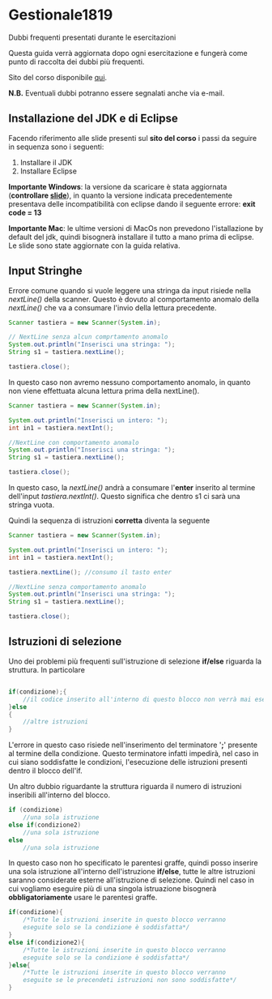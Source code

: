 # Gestionale1819
Dubbi frequenti presentati durante le esercitazioni

Questa guida verrà aggiornata dopo ogni esercitazione e fungerà come punto di raccolta dei dubbi più frequenti.

Sito del corso disponibile [qui](http://www-db.deis.unibo.it/courses/FITA-LZ/).

**N.B.** Eventuali dubbi potranno essere segnalati anche via e-mail.

## Installazione del JDK e di Eclipse
Facendo riferimento alle slide presenti sul **sito del corso** i passi da seguire in sequenza sono i seguenti:
1. Installare il JDK
2. Installare Eclipse

**Importante Windows**: la versione da scaricare è stata aggiornata (**controllare [slide](http://www-db.deis.unibo.it/courses/FITA-LZ/LABORATORIO/slide/2018-19/01_esercitazione_2019_02_27.pdf)**), in quanto la versione indicata precedentemente presentava delle incompatibilità con eclipse dando il seguente errore: **exit code = 13**

**Importante Mac**: le ultime versioni di MacOs non prevedono l'istallazione by default del jdk, quindi bisognerà installare il tutto a mano prima di eclipse. Le slide sono state aggiornate con la guida relativa.

## Input Stringhe
Errore comune quando si vuole leggere una stringa da input risiede nella *nextLine()* della scanner.
Questo è dovuto al comportamento anomalo della *nextLine()* che va a consumare l'invio della lettura precedente.
```java
Scanner tastiera = new Scanner(System.in);

// NextLine senza alcun comprtamento anomalo
System.out.println("Inserisci una stringa: ");
String s1 = tastiera.nextLine();

tastiera.close();
```
In questo caso non avremo nessuno comportamento anomalo, in quanto non viene effettuata alcuna lettura prima della nextLine().

```java
Scanner tastiera = new Scanner(System.in);

System.out.println("Inserisci un intero: ");
int in1 = tastiera.nextInt();

//NextLine con comportamento anomalo
System.out.println("Inserisci una stringa: ");
String s1 = tastiera.nextLine();

tastiera.close();
```

In questo caso, la *nextLine()* andrà a consumare l'**enter** inserito al termine dell'input *tastiera.nextInt()*. Questo significa che dentro s1 ci sarà una stringa vuota.

Quindi la sequenza di istruzioni **corretta** diventa la seguente

```java
Scanner tastiera = new Scanner(System.in);

System.out.println("Inserisci un intero: ");
int in1 = tastiera.nextInt();

tastiera.nextLine(); //consumo il tasto enter

//NextLine senza comportamento anomalo
System.out.println("Inserisci una stringa: ");
String s1 = tastiera.nextLine();

tastiera.close();
```

## Istruzioni di selezione
Uno dei problemi più frequenti sull'istruzione di selezione **if/else** riguarda la struttura. In particolare

```java

if(condizione);{
    //il codice inserito all'interno di questo blocco non verrà mai eseguito
}else
{
    //altre istruzioni
}
```
L'errore in questo caso risiede nell'inserimento del terminatore '**;**' presente al termine della condizione. Questo terminatore infatti impedirà, nel caso in cui siano soddisfatte le condizioni, l'esecuzione delle istruzioni presenti dentro il blocco dell'if.

Un altro dubbio riguardante la struttura riguarda il numero di istruzioni inseribili all'interno del blocco.

```java
if (condizione)
    //una sola istruzione
else if(condizione2)
    //una sola istruzione
else
    //una sola istruzione
```
In questo caso non ho specificato le parentesi graffe, quindi posso inserire una sola istruzione all'interno dell'istruzione **if/else**, tutte le altre istruzioni saranno considerate esterne all'istruzione di selezione.
Quindi nel caso in cui vogliamo eseguire più di una singola istruazione bisognerà **obbligatoriamente** usare le parentesi graffe.

```java
if(condizione){
    /*Tutte le istruzioni inserite in questo blocco verranno 
    eseguite solo se la condizione è soddisfatta*/
}
else if(condizione2){
    /*Tutte le istruzioni inserite in questo blocco verranno 
    eseguite solo se la condizione è soddisfatta*/
}else{
    /*Tutte le istruzioni inserite in questo blocco verranno 
    eseguite se le precendeti istruzioni non sono soddisfatte*/
}

```